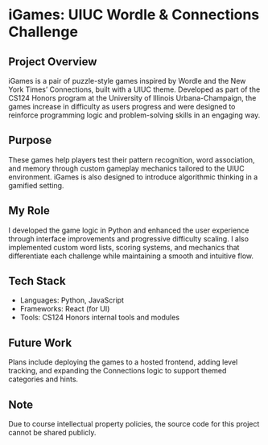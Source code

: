 # iGames: UIUC Wordle & Connections Challenge

## Project Overview
iGames is a pair of puzzle-style games inspired by Wordle and the New York Times’ Connections, built with a UIUC theme. Developed as part of the CS124 Honors program at the University of Illinois Urbana-Champaign, the games increase in difficulty as users progress and were designed to reinforce programming logic and problem-solving skills in an engaging way.

## Purpose
These games help players test their pattern recognition, word association, and memory through custom gameplay mechanics tailored to the UIUC environment. iGames is also designed to introduce algorithmic thinking in a gamified setting.

## My Role
I developed the game logic in Python and enhanced the user experience through interface improvements and progressive difficulty scaling. I also implemented custom word lists, scoring systems, and mechanics that differentiate each challenge while maintaining a smooth and intuitive flow.

## Tech Stack
- Languages: Python, JavaScript
- Frameworks: React (for UI)
- Tools: CS124 Honors internal tools and modules

## Future Work
Plans include deploying the games to a hosted frontend, adding level tracking, and expanding the Connections logic to support themed categories and hints.

## Note
Due to course intellectual property policies, the source code for this project cannot be shared publicly.
